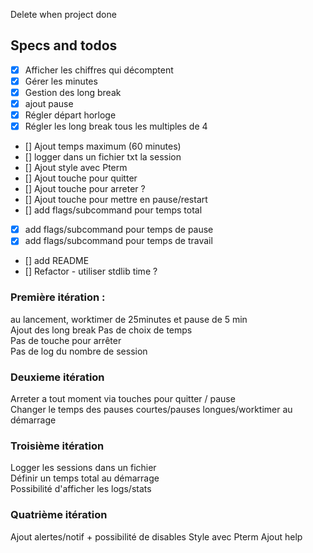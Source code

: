 Delete when project done
## Specs and todos
- [X] Afficher les chiffres qui décomptent
- [X] Gérer les minutes 
- [X] Gestion des long break  
- [X] ajout pause
- [X] Régler départ horloge
- [X] Régler les long break tous les multiples de 4
- [] Ajout temps maximum (60 minutes)
- [] logger dans un fichier txt la session
- [] Ajout style avec Pterm
- [] Ajout touche pour quitter  
- [] Ajout touche pour arreter  ?
- [] Ajout touche pour mettre en pause/restart  
- [] add flags/subcommand pour temps total
- [X] add flags/subcommand pour temps de pause
- [X] add flags/subcommand pour temps de travail
- [] add README
- [] Refactor - utiliser stdlib time ?

### Première itération : 
au lancement, worktimer de 25minutes et pause de 5 min  
Ajout des long break
Pas de choix de temps  
Pas de touche pour arrêter  
Pas de log du nombre de session

### Deuxieme itération
Arreter a tout moment via touches pour quitter / pause  
Changer le temps des pauses courtes/pauses longues/worktimer au démarrage

### Troisième itération
Logger les sessions dans un fichier  
Définir un temps total au démarrage  
Possibilité d'afficher les logs/stats  

### Quatrième itération
Ajout alertes/notif + possibilité de disables
Style avec Pterm
Ajout help

